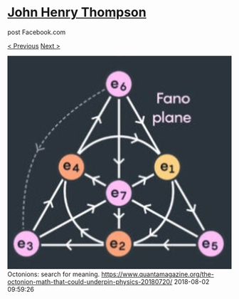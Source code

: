 # [John Henry Thompson](../README.md)
post Facebook.com

[< Previous](2018-08-04-2.md) [Next >](2018-08-01-1.md)

[![](../media/2018-08-02/Timeline-Photos-Octonions-search-for-meaning-https-www-quantamag.jpg)](../README.md)
Octonions: search for meaning.
https://www.quantamagazine.org/the-octonion-math-that-could-underpin-physics-20180720/
2018-08-02 09:59:26